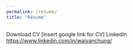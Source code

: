 ```yaml
---
permalink: /resume/
title: "Résumé"
---
```


Download CV [insert google link for CV]
Linkedin https://www.linkedin.com/in/waiyanchung/
